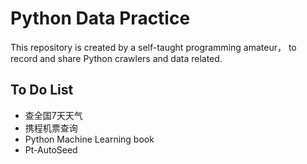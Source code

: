 # Python Data Practice
This repository is created by a self-taught programming amateur， to record and share Python crawlers and data related.
## To Do List
- 查全国7天天气
- 携程机票查询
- Python Machine Learning book
- Pt-AutoSeed
